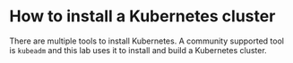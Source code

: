 # How to install a Kubernetes cluster
There are multiple tools to install Kubernetes. A community supported tool is `kubeadm` and this lab uses it to install and build a Kubernetes cluster.

